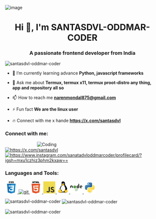 ![image](https://github.com/user-attachments/assets/cfc45edc-f246-4eb7-a61a-7457d9c653c6)
<h1 align="center">Hi 👋, I'm SANTASDVL-ODDMAR-CODER</h1>
<h3 align="center">A passionate frontend developer from India</h3>

<p align="left"> <img src="https://komarev.com/ghpvc/?username=santasdvl-oddmar-coder&label=Profile%20views&color=0e75b6&style=flat" alt="santasdvl-oddmar-coder" /> </p>

- 🌱 I’m currently learning advance **Python, javascript frameworks**

- 💬 Ask me about **Termux, termux x11, termux proot-distro any thing, app and repository all so**

- 📫 How to reach me **narenmondal875@gmail.com**

- ⚡ Fun fact **We are the linux user**

- 🔥 Connect with me x hande **https://x.com/santasdvl**

<h3 align="left">Connect with me:</h3>
<p align="left">
<img align="right" alt="Coding" width="400" src="https://camo.githubusercontent.com/2366b34bb903c09617990fb5fff4622f3e941349e846ddb7e73df872a9d21233/68747470733a2f2f63646e2e6472696262626c652e636f6d2f75736572732f3733303730332f73637265656e73686f74732f363538313234332f6176656e746f2e676966">
<a href="https://twitter.com/https://x.com/santasdvl" target="blank"><img align="center" src="https://raw.githubusercontent.com/rahuldkjain/github-profile-readme-generator/master/src/images/icons/Social/twitter.svg" alt="https://x.com/santasdvl" height="30" width="40" /></a>
<a href="https://instagram.com/https://www.instagram.com/sanatadvloddmarcoder/profilecard/?igsh=mxu1czhiz3phm2kxaw==" target="blank"><img align="center" src="https://raw.githubusercontent.com/rahuldkjain/github-profile-readme-generator/master/src/images/icons/Social/instagram.svg" alt="https://www.instagram.com/sanatadvloddmarcoder/profilecard/?igsh=mxu1czhiz3phm2kxaw==" height="30" width="40" /></a>
</p>

<h3 align="left">Languages and Tools:</h3>
<p align="left"> <a href="https://www.w3schools.com/css/" target="_blank" rel="noreferrer"> <img src="https://raw.githubusercontent.com/devicons/devicon/master/icons/css3/css3-original-wordmark.svg" alt="css3" width="40" height="40"/> </a> <a href="https://git-scm.com/" target="_blank" rel="noreferrer"> <img src="https://www.vectorlogo.zone/logos/git-scm/git-scm-icon.svg" alt="git" width="40" height="40"/> </a> <a href="https://www.w3.org/html/" target="_blank" rel="noreferrer"> <img src="https://raw.githubusercontent.com/devicons/devicon/master/icons/html5/html5-original-wordmark.svg" alt="html5" width="40" height="40"/> </a> <a href="https://developer.mozilla.org/en-US/docs/Web/JavaScript" target="_blank" rel="noreferrer"> <img src="https://raw.githubusercontent.com/devicons/devicon/master/icons/javascript/javascript-original.svg" alt="javascript" width="40" height="40"/> </a> <a href="https://www.linux.org/" target="_blank" rel="noreferrer"> <img src="https://raw.githubusercontent.com/devicons/devicon/master/icons/linux/linux-original.svg" alt="linux" width="40" height="40"/> </a> <a href="https://nodejs.org" target="_blank" rel="noreferrer"> <img src="https://raw.githubusercontent.com/devicons/devicon/master/icons/nodejs/nodejs-original-wordmark.svg" alt="nodejs" width="40" height="40"/> </a> <a href="https://www.python.org" target="_blank" rel="noreferrer"> <img src="https://raw.githubusercontent.com/devicons/devicon/master/icons/python/python-original.svg" alt="python" width="40" height="40"/> </a> </p>

<p><img align="left" src="https://github-readme-stats.vercel.app/api/top-langs?username=santasdvl-oddmar-coder&show_icons=true&locale=en&layout=compact" alt="santasdvl-oddmar-coder" /></p>

<p>&nbsp;<img align="center" src="https://github-readme-stats.vercel.app/api?username=santasdvl-oddmar-coder&show_icons=true&locale=en" alt="santasdvl-oddmar-coder" /></p>

<p><img align="center" src="https://github-readme-streak-stats.herokuapp.com/?user=santasdvl-oddmar-coder&" alt="santasdvl-oddmar-coder" /></p>
